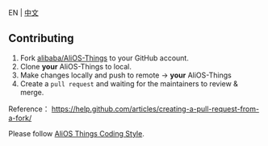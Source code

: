 EN | [中文](contributing.zh)

## Contributing

1. Fork [alibaba/AliOS-Things](https://github.com/alibaba/AliOS-Things) to your GitHub account.
2. Clone **your** AliOS-Things to local.
3. Make changes locally and push to remote -> **your** AliOS-Things
4. Create a `pull request` and waiting for the maintainers to review & merge.

Reference：
https://help.github.com/articles/creating-a-pull-request-from-a-fork/

Please follow [AliOS Things Coding Style](AliOS-Things-Coding-Style-Guide).